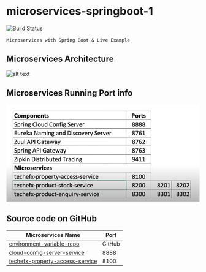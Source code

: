 # microservices-springboot-1

[![Build Status](https://github.com/tokishorbankar/microservices-springboot-1)](https://github.com/tokishorbankar/microservices-springboot-1)

```
Microservices with Spring Boot & Live Example

```


## Microservices Architecture

![alt text](img/microservices-architecture​.png "Microservices Architecture")


## Microservices Running Port info

![alt text](img/microservices-port-info.png "Microservices Port Info")


## Source code on GitHub

| Microservices Name             | Port |
| -------------------------------|------|
| [environment-variable-repo](https://github.com/tokishorbankar/environment-variable-repo.git)  | GitHub |
| [cloud-config-server-service](https://github.com/tokishorbankar/cloud-config-server-service.git)  | 8888 |
| [techefx-property-access-service](https://github.com/tokishorbankar/techefx-property-access-service.git)  | 8100 |